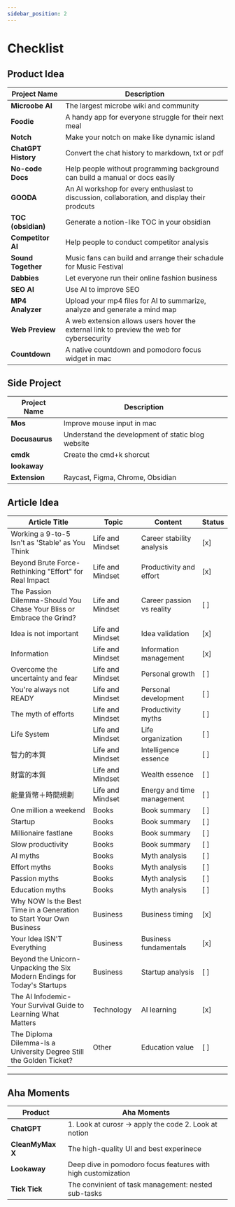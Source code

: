 ```yaml
---
sidebar_position: 2
---
```


# Checklist

## Product Idea

| Project Name        | Description                                                                                  |
| ------------------- | -------------------------------------------------------------------------------------------- |
| **Microobe AI**     | The largest microbe wiki and community                                                       |
| **Foodie**          | A handy app for everyone struggle for their next meal                                        |
| **Notch**           | Make your notch on make like dynamic island                                                  |
| **ChatGPT History** | Convert the chat history to markdown, txt or pdf                                             |
| **No-code Docs**    | Help people without programming background can build a manual or docs easily                 |
| **GOODA**           | An AI workshop for every enthusiast to discussion, collaboration, and display their prodcuts |
| **TOC (obsidian)**  | Generate a notion-like TOC in your obsidian                                                  |
| **Competitor AI**   | Help people to conduct competitor analysis                                                   |
| **Sound Together**  | Music fans can build and arrange their schadule for Music Festival                           |
| **Dabbies**         | Let everyone run their online fashion business                                               |
| **SEO AI**          | Use AI to improve SEO                                                                        |
| **MP4 Analyzer**    | Upload your mp4 files for AI to summarize, analyze and generate a mind map                   |
| **Web Preview**     | A web extension allows users hover the external link to preview the web for cybersecurity    |
| **Countdown**       | A native countdown and pomodoro focus widget in mac                                          |

## Side Project

| Project Name   | Description                                       |
| -------------- | ------------------------------------------------- |
| **Mos**        | Improve mouse input in mac                        |
| **Docusaurus** | Understand the development of static blog website |
| **cmdk**       | Create the cmd+k shorcut                          |
| **lookaway**   |                                                   |
| **Extension**  | Raycast, Figma, Chrome, Obsidian                  |

## Article Idea

| Article Title                                                            | Topic            | Content                    | Status |
| ------------------------------------------------------------------------ | ---------------- | -------------------------- | ------ |
| Working a 9-to-5 Isn't as 'Stable' as You Think                          | Life and Mindset | Career stability analysis  | [x]    |
| Beyond Brute Force-Rethinking "Effort" for Real Impact                   | Life and Mindset | Productivity and effort    | [x]    |
| The Passion Dilemma-Should You Chase Your Bliss or Embrace the Grind?    | Life and Mindset | Career passion vs reality  | [ ]    |
| Idea is not important                                                    | Life and Mindset | Idea validation            | [x]    |
| Information                                                              | Life and Mindset | Information management     | [x]    |
| Overcome the uncertainty and fear                                        | Life and Mindset | Personal growth            | [ ]    |
| You're always not READY                                                  | Life and Mindset | Personal development       | [ ]    |
| The myth of efforts                                                      | Life and Mindset | Productivity myths         | [ ]    |
| Life System                                                              | Life and Mindset | Life organization          | [ ]    |
| 智力的本質                                                               | Life and Mindset | Intelligence essence       | [ ]    |
| 財富的本質                                                               | Life and Mindset | Wealth essence             | [ ]    |
| 能量貨幣＋時間規劃                                                       | Life and Mindset | Energy and time management | [ ]    |
| One million a weekend                                                    | Books            | Book summary               | [ ]    |
| Startup                                                                  | Books            | Book summary               | [ ]    |
| Millionaire fastlane                                                     | Books            | Book summary               | [ ]    |
| Slow productivity                                                        | Books            | Book summary               | [ ]    |
| AI myths                                                                 | Books            | Myth analysis              | [ ]    |
| Effort myths                                                             | Books            | Myth analysis              | [ ]    |
| Passion myths                                                            | Books            | Myth analysis              | [ ]    |
| Education myths                                                          | Books            | Myth analysis              | [ ]    |
| Why NOW Is the Best Time in a Generation to Start Your Own Business      | Business         | Business timing            | [x]    |
| Your Idea ISN'T Everything                                               | Business         | Business fundamentals      | [x]    |
| Beyond the Unicorn-Unpacking the Six Modern Endings for Today's Startups | Business         | Startup analysis           | [ ]    |
| The AI Infodemic-Your Survival Guide to Learning What Matters            | Technology       | AI learning                | [x]    |
| The Diploma Dilemma-Is a University Degree Still the Golden Ticket?      | Other            | Education value            | [ ]    |

---

## Aha Moments

| Product          | Aha Moments                                                  |
| ---------------- | ------------------------------------------------------------ |
| **ChatGPT**      | 1. Look at curosr -> apply the code 2. Look at notion        |
| **CleanMyMax X** | The high-quality UI and best experinece                      |
| **Lookaway**     | Deep dive in pomodoro focus features with high customization |
| **Tick Tick**    | The convinient of task management: nested sub-tasks          |
